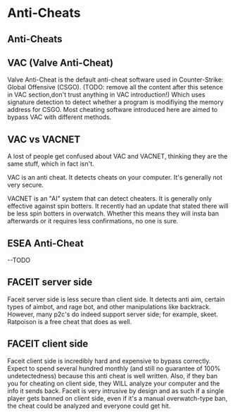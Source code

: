 # Anti-Cheats

## Anti-Cheats

## VAC (Valve Anti-Cheat)
Valve Anti-Cheat is the default anti-cheat software used in Counter-Strike: Global Offensive (CSGO). (TODO: remove all the content after this setence in VAC section,don't trust anything in VAC introduction!) Which uses signature detection
to detect whether a program is modifiying the memory address for CSGO. Most cheating software introduced here are aimed to bypass VAC with different methods.

## VAC vs VACNET
A lost of people get confused about VAC and VACNET, thinking they are the same stuff, which in fact isn't.

VAC is an anti cheat. It detects cheats on your computer. It's generally not very secure.

VACNET is an "AI" system that can detect cheaters. It is generally only effective against spin botters. It recently had an update that stated there will be less spin botters in overwatch. Whether this means they will insta ban afterwards or it requires less confirmations, no one is sure.

## ESEA Anti-Cheat

--TODO

## FACEIT server side

Faceit server side is less secure than client side. It detects anti aim, certain types of aimbot, and rage bot, and other manipulations like backtrack. However, many p2c's do indeed support server side; for example, skeet. Ratpoison is a free cheat that does as well.

## FACEIT client side

Faceit client side is incredibly hard and expensive to bypass correctly. Expect to spend several hundred monthly \(and still no guarantee of 100% undetectedness\) because this anti cheat is well written. Also, if they ban you for cheating on client side, they WILL analyze your computer and the info it sends back. Faceit is very intrusive by design and as such if a single player gets banned on client side, even if it's a manual overwatch-type ban, the cheat could be analyzed and everyone could get hit.

